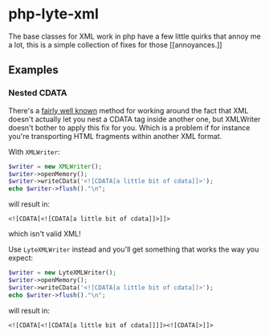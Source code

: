 # php-lyte-xml

The base classes for XML work in php have a few little quirks that annoy me a lot, this is a simple collection of fixes for those [[annoyances.]]

## Examples

### Nested CDATA

There's a [fairly well known](http://en.wikipedia.org/wiki/CDATA#Nesting) method for working around the fact that XML doesn't actually let you nest a CDATA tag inside another one, but XMLWriter doesn't bother to apply this fix for you. Which is a problem if for instance you're transporting HTML fragments within another XML format.

With `XMLWriter`:
```php
$writer = new XMLWriter();
$writer->openMemory();
$writer->writeCData('<![CDATA[a little bit of cdata]]>');
echo $writer->flush()."\n";
```
will result in:
```
<![CDATA[<![CDATA[a little bit of cdata]]>]]>
```
which isn't valid XML!

Use `LyteXMLWriter` instead and you'll get something that works the way you expect:
```php
$writer = new LyteXMLWriter();
$writer->openMemory();
$writer->writeCData('<![CDATA[a little bit of cdata]]>');
echo $writer->flush()."\n";
```

will result in:
```
<![CDATA[<![CDATA[a little bit of cdata]]]]><![CDATA[>]]>
```

